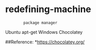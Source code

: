 # redefining-machine

            package manager
Ubuntu          apt-get
Windows        Chocolatey

##Reference:
*https://chocolatey.org/
